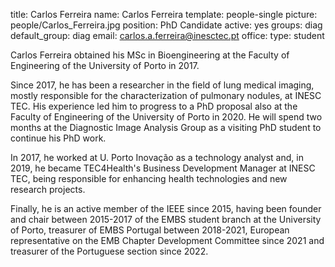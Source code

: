 title: Carlos Ferreira
name: Carlos Ferreira
template: people-single
picture: people/Carlos_Ferreira.jpg
position: PhD Candidate
active: yes
groups: diag
default_group: diag
email: carlos.a.ferreira@inesctec.pt
office:
type: student

Carlos Ferreira obtained his MSc in Bioengineering at the Faculty of Engineering of the University of Porto in 2017.

Since 2017, he has been a researcher in the field of lung medical imaging, mostly responsible for the characterization of pulmonary nodules, at INESC TEC. His experience led him to progress to a PhD proposal also at the Faculty of Engineering of the University of Porto in 2020. He will spend two months at the Diagnostic Image Analysis Group as a visiting PhD student to continue his PhD work.

In 2017, he worked at U. Porto Inovação as a technology analyst and, in 2019, he became TEC4Health's Business Development Manager at INESC TEC, being responsible for enhancing health technologies and new research projects.

Finally, he is an active member of the IEEE since 2015, having been founder and chair between 2015-2017 of the EMBS student branch at the University of Porto, treasurer of EMBS Portugal between 2018-2021, European representative on the EMB Chapter Development Committee since 2021 and treasurer of the Portuguese section since 2022.
